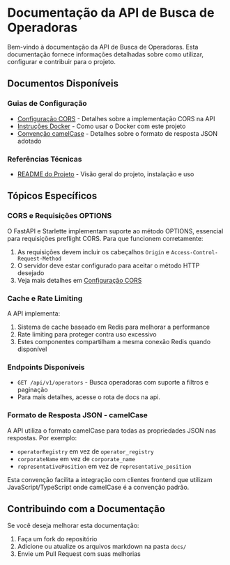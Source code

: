 # Documentação da API de Busca de Operadoras

Bem-vindo à documentação da API de Busca de Operadoras. Esta documentação fornece informações detalhadas sobre como utilizar, configurar e contribuir para o projeto.

## Documentos Disponíveis

### Guias de Configuração
- [Configuração CORS](cors-configuration.md) - Detalhes sobre a implementação CORS na API
- [Instruções Docker](docker-instructions.md) - Como usar o Docker com este projeto
- [Convenção camelCase](camelCase-convention.md) - Detalhes sobre o formato de resposta JSON adotado

### Referências Técnicas
- [README do Projeto](../README.md) - Visão geral do projeto, instalação e uso

## Tópicos Específicos

### CORS e Requisições OPTIONS

O FastAPI e Starlette implementam suporte ao método OPTIONS, essencial para requisições preflight CORS. Para que funcionem corretamente:

1. As requisições devem incluir os cabeçalhos `Origin` e `Access-Control-Request-Method`
2. O servidor deve estar configurado para aceitar o método HTTP desejado
3. Veja mais detalhes em [Configuração CORS](cors-configuration.md)

### Cache e Rate Limiting

A API implementa:

1. Sistema de cache baseado em Redis para melhorar a performance
2. Rate limiting para proteger contra uso excessivo
3. Estes componentes compartilham a mesma conexão Redis quando disponível

### Endpoints Disponíveis

- `GET /api/v1/operators` - Busca operadoras com suporte a filtros e paginação
- Para mais detalhes, acesse o rota de docs na api.

### Formato de Resposta JSON - camelCase

A API utiliza o formato camelCase para todas as propriedades JSON nas respostas. Por exemplo:
- `operatorRegistry` em vez de `operator_registry`
- `corporateName` em vez de `corporate_name`
- `representativePosition` em vez de `representative_position`

Esta convenção facilita a integração com clientes frontend que utilizam JavaScript/TypeScript onde camelCase é a convenção padrão.

## Contribuindo com a Documentação

Se você deseja melhorar esta documentação:

1. Faça um fork do repositório
2. Adicione ou atualize os arquivos markdown na pasta `docs/`
3. Envie um Pull Request com suas melhorias 
